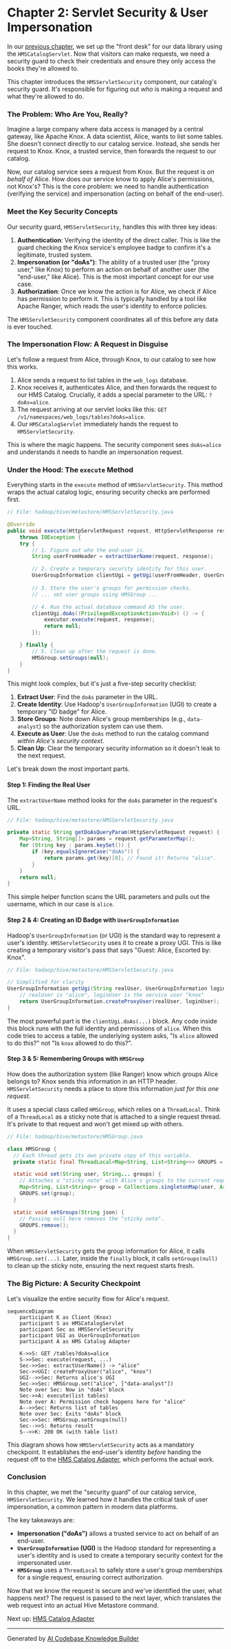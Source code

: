 # Chapter 2: Servlet Security & User Impersonation

In our [previous chapter](01_hms_catalog_server___servlet_.md), we set up the "front desk" for our data library using the `HMSCatalogServlet`. Now that visitors can make requests, we need a security guard to check their credentials and ensure they only access the books they're allowed to.

This chapter introduces the `HMSServletSecurity` component, our catalog's security guard. It's responsible for figuring out *who* is making a request and what they're allowed to do.

### The Problem: Who Are You, Really?

Imagine a large company where data access is managed by a central gateway, like Apache Knox. A data scientist, Alice, wants to list some tables. She doesn't connect directly to our catalog service. Instead, she sends her request to Knox. Knox, a trusted service, then forwards the request to our catalog.

Now, our catalog service sees a request from Knox. But the request is *on behalf of* Alice. How does our service know to apply Alice's permissions, not Knox's? This is the core problem: we need to handle authentication (verifying the service) and impersonation (acting on behalf of the end-user).

### Meet the Key Security Concepts

Our security guard, `HMSServletSecurity`, handles this with three key ideas:

1.  **Authentication**: Verifying the identity of the direct caller. This is like the guard checking the Knox service's employee badge to confirm it's a legitimate, trusted system.
2.  **Impersonation (or "doAs")**: The ability of a trusted user (the "proxy user," like Knox) to perform an action on behalf of another user (the "end-user," like Alice). This is the most important concept for our use case.
3.  **Authorization**: Once we know the action is for Alice, we check if Alice has permission to perform it. This is typically handled by a tool like Apache Ranger, which reads the user's identity to enforce policies.

The `HMSServletSecurity` component coordinates all of this before any data is ever touched.

### The Impersonation Flow: A Request in Disguise

Let's follow a request from Alice, through Knox, to our catalog to see how this works.

1.  Alice sends a request to list tables in the `web_logs` database.
2.  Knox receives it, authenticates Alice, and then forwards the request to our HMS Catalog. Crucially, it adds a special parameter to the URL: `?doAs=alice`.
3.  The request arriving at our servlet looks like this: `GET /v1/namespaces/web_logs/tables?doAs=alice`.
4.  Our `HMSCatalogServlet` immediately hands the request to `HMSServletSecurity`.

This is where the magic happens. The security component sees `doAs=alice` and understands it needs to handle an impersonation request.

### Under the Hood: The `execute` Method

Everything starts in the `execute` method of `HMSServletSecurity`. This method wraps the actual catalog logic, ensuring security checks are performed first.

```java
// File: hadoop/hive/metastore/HMSServletSecurity.java

@Override
public void execute(HttpServletRequest request, HttpServletResponse response, MethodExecutor executor)
    throws IOException {
    try {
        // 1. Figure out who the end-user is.
        String userFromHeader = extractUserName(request, response);

        // 2. Create a temporary security identity for this user.
        UserGroupInformation clientUgi = getUgi(userFromHeader, UserGroupInformation.getLoginUser());
        
        // 3. Store the user's groups for permission checks.
        // ... set user groups using HMSGroup ...

        // 4. Run the actual database command AS the user.
        clientUgi.doAs((PrivilegedExceptionAction<Void>) () -> {
            executor.execute(request, response);
            return null;
        });

    } finally {
        // 5. Clean up after the request is done.
        HMSGroup.setGroups(null);
    }
}
```

This might look complex, but it's just a five-step security checklist:
1.  **Extract User**: Find the `doAs` parameter in the URL.
2.  **Create Identity**: Use Hadoop's `UserGroupInformation` (UGI) to create a temporary "ID badge" for Alice.
3.  **Store Groups**: Note down Alice's group memberships (e.g., `data-analyst`) so the authorization system can use them.
4.  **Execute as User**: Use the `doAs` method to run the catalog command *within Alice's security context*.
5.  **Clean Up**: Clear the temporary security information so it doesn't leak to the next request.

Let's break down the most important parts.

#### Step 1: Finding the Real User

The `extractUserName` method looks for the `doAs` parameter in the request's URL.

```java
// File: hadoop/hive/metastore/HMSServletSecurity.java

private static String getDoAsQueryParam(HttpServletRequest request) {
    Map<String, String[]> params = request.getParameterMap();
    for (String key : params.keySet()) {
        if (key.equalsIgnoreCase("doAs")) {
            return params.get(key)[0]; // Found it! Returns "alice".
        }
    }
    return null;
}
```
This simple helper function scans the URL parameters and pulls out the username, which in our case is `alice`.

#### Step 2 & 4: Creating an ID Badge with `UserGroupInformation`

Hadoop's `UserGroupInformation` (or UGI) is the standard way to represent a user's identity. `HMSServletSecurity` uses it to create a proxy UGI. This is like creating a temporary visitor's pass that says "Guest: Alice, Escorted by: Knox".

```java
// File: hadoop/hive/metastore/HMSServletSecurity.java

// Simplified for clarity
UserGroupInformation getUgi(String realUser, UserGroupInformation loginUser) {
    // realUser is "alice", loginUser is the service user "knox"
    return UserGroupInformation.createProxyUser(realUser, loginUser);
}
```
The most powerful part is the `clientUgi.doAs(...)` block. Any code inside this block runs with the full identity and permissions of `alice`. When this code tries to access a table, the underlying system asks, "Is `alice` allowed to do this?" not "Is `knox` allowed to do this?".

#### Step 3 & 5: Remembering Groups with `HMSGroup`

How does the authorization system (like Ranger) know which groups Alice belongs to? Knox sends this information in an HTTP header. `HMSServletSecurity` needs a place to store this information *just for this one request*.

It uses a special class called `HMSGroup`, which relies on a `ThreadLocal`. Think of a `ThreadLocal` as a sticky note that is attached to a single request thread. It's private to that request and won't get mixed up with others.

```java
// File: hadoop/hive/metastore/HMSGroup.java

class HMSGroup {
  // Each thread gets its own private copy of this variable.
  private static final ThreadLocal<Map<String, List<String>>> GROUPS = new ThreadLocal<>();

  static void set(String user, String... groups) {
    // Attaches a "sticky note" with Alice's groups to the current request.
    Map<String, List<String>> group = Collections.singletonMap(user, Arrays.asList(groups));
    GROUPS.set(group);
  }

  static void setGroups(String json) {
    // Passing null here removes the "sticky note".
    GROUPS.remove();
  }
}
```
When `HMSServletSecurity` gets the group information for Alice, it calls `HMSGroup.set(...)`. Later, inside the `finally` block, it calls `setGroups(null)` to clean up the sticky note, ensuring the next request starts fresh.

### The Big Picture: A Security Checkpoint

Let's visualize the entire security flow for Alice's request.

```mermaid
sequenceDiagram
    participant K as Client (Knox)
    participant S as HMSCatalogServlet
    participant Sec as HMSServletSecurity
    participant UGI as UserGroupInformation
    participant A as HMS Catalog Adapter

    K->>S: GET /tables?doAs=alice
    S->>Sec: execute(request, ...)
    Sec->>Sec: extractUserName() -> "alice"
    Sec->>UGI: createProxyUser("alice", "knox")
    UGI-->>Sec: Returns alice's UGI
    Sec->>Sec: HMSGroup.set("alice", ["data-analyst"])
    Note over Sec: Now in "doAs" block
    Sec->>A: execute(list tables)
    Note over A: Permission check happens here for "alice"
    A-->>Sec: Returns list of tables
    Note over Sec: Exits "doAs" block
    Sec->>Sec: HMSGroup.setGroups(null)
    Sec-->>S: Returns result
    S-->>K: 200 OK (with table list)
```

This diagram shows how `HMSServletSecurity` acts as a mandatory checkpoint. It establishes the end-user's identity *before* handing the request off to the [HMS Catalog Adapter](03_hms_catalog_adapter_.md), which performs the actual work.

### Conclusion

In this chapter, we met the "security guard" of our catalog service, `HMSServletSecurity`. We learned how it handles the critical task of user impersonation, a common pattern in modern data platforms.

The key takeaways are:
- **Impersonation ("doAs")** allows a trusted service to act on behalf of an end-user.
- **`UserGroupInformation` (UGI)** is the Hadoop standard for representing a user's identity and is used to create a temporary security context for the impersonated user.
- **`HMSGroup`** uses a `ThreadLocal` to safely store a user's group memberships for a single request, ensuring correct authorization.

Now that we know the request is secure and we've identified the user, what happens next? The request is passed to the next layer, which translates the web request into an actual Hive Metastore command.

Next up: [HMS Catalog Adapter](03_hms_catalog_adapter_.md)

---

Generated by [AI Codebase Knowledge Builder](https://github.com/The-Pocket/Tutorial-Codebase-Knowledge)